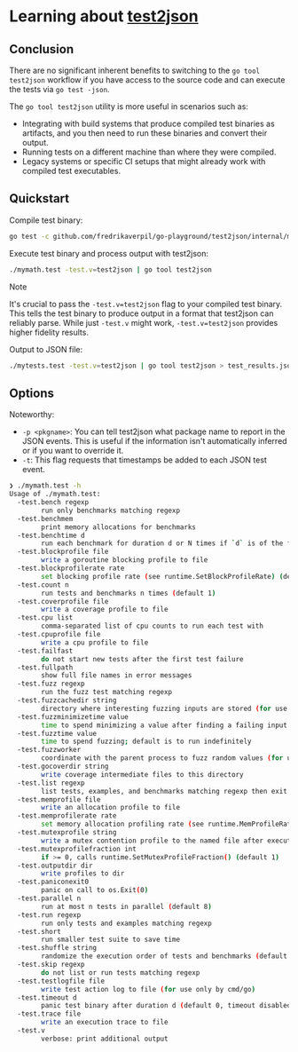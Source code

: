 # Learning about [test2json](https://pkg.go.dev/cmd/test2json)

## Conclusion

There are no significant inherent benefits to switching to the
`go tool test2json` workflow if you have access to the source code and can
execute the tests via `go test -json`.

The `go tool test2json` utility is more useful in scenarios such as:

- Integrating with build systems that produce compiled test binaries as
  artifacts, and you then need to run these binaries and convert their output.
- Running tests on a different machine than where they were compiled.
- Legacy systems or specific CI setups that might already work with compiled
  test executables.

## Quickstart

Compile test binary:

```sh
go test -c github.com/fredrikaverpil/go-playground/test2json/internal/mymath -o mymath.test
```

Execute test binary and process output with test2json:

```sh
./mymath.test -test.v=test2json | go tool test2json
```

> [!NOTE]
>
> It's crucial to pass the `-test.v=test2json` flag to your compiled test
> binary. This tells the test binary to produce output in a format that
> test2json can reliably parse. While just `-test.v` might work,
> `-test.v=test2json` provides higher fidelity results.

Output to JSON file:

```sh
./mytests.test -test.v=test2json | go tool test2json > test_results.json
```

## Options

Noteworthy:

- `-p <pkgname>`: You can tell test2json what package name to report in the JSON
  events. This is useful if the information isn't automatically inferred or if
  you want to override it.
- `-t`: This flag requests that timestamps be added to each JSON test event.

```sh
❯ ./mymath.test -h
Usage of ./mymath.test:
  -test.bench regexp
        run only benchmarks matching regexp
  -test.benchmem
        print memory allocations for benchmarks
  -test.benchtime d
        run each benchmark for duration d or N times if `d` is of the form Nx (default 1s)
  -test.blockprofile file
        write a goroutine blocking profile to file
  -test.blockprofilerate rate
        set blocking profile rate (see runtime.SetBlockProfileRate) (default 1)
  -test.count n
        run tests and benchmarks n times (default 1)
  -test.coverprofile file
        write a coverage profile to file
  -test.cpu list
        comma-separated list of cpu counts to run each test with
  -test.cpuprofile file
        write a cpu profile to file
  -test.failfast
        do not start new tests after the first test failure
  -test.fullpath
        show full file names in error messages
  -test.fuzz regexp
        run the fuzz test matching regexp
  -test.fuzzcachedir string
        directory where interesting fuzzing inputs are stored (for use only by cmd/go)
  -test.fuzzminimizetime value
        time to spend minimizing a value after finding a failing input (default 1m0s)
  -test.fuzztime value
        time to spend fuzzing; default is to run indefinitely
  -test.fuzzworker
        coordinate with the parent process to fuzz random values (for use only by cmd/go)
  -test.gocoverdir string
        write coverage intermediate files to this directory
  -test.list regexp
        list tests, examples, and benchmarks matching regexp then exit
  -test.memprofile file
        write an allocation profile to file
  -test.memprofilerate rate
        set memory allocation profiling rate (see runtime.MemProfileRate)
  -test.mutexprofile string
        write a mutex contention profile to the named file after execution
  -test.mutexprofilefraction int
        if >= 0, calls runtime.SetMutexProfileFraction() (default 1)
  -test.outputdir dir
        write profiles to dir
  -test.paniconexit0
        panic on call to os.Exit(0)
  -test.parallel n
        run at most n tests in parallel (default 8)
  -test.run regexp
        run only tests and examples matching regexp
  -test.short
        run smaller test suite to save time
  -test.shuffle string
        randomize the execution order of tests and benchmarks (default "off")
  -test.skip regexp
        do not list or run tests matching regexp
  -test.testlogfile file
        write test action log to file (for use only by cmd/go)
  -test.timeout d
        panic test binary after duration d (default 0, timeout disabled)
  -test.trace file
        write an execution trace to file
  -test.v
        verbose: print additional output
```

